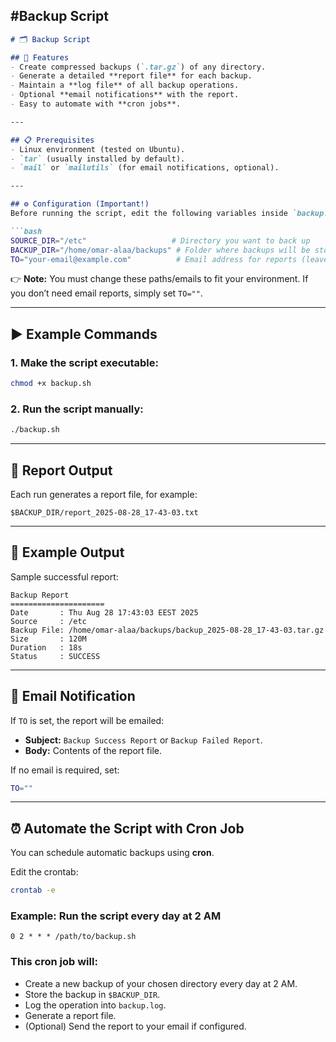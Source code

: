 #Backup Script
---

````markdown
# 🗂️ Backup Script

## 📌 Features
- Create compressed backups (`.tar.gz`) of any directory.  
- Generate a detailed **report file** for each backup.  
- Maintain a **log file** of all backup operations.  
- Optional **email notifications** with the report.  
- Easy to automate with **cron jobs**.  

---

## 📋 Prerequisites
- Linux environment (tested on Ubuntu).  
- `tar` (usually installed by default).  
- `mail` or `mailutils` (for email notifications, optional).  

---

## ⚙️ Configuration (Important!)
Before running the script, edit the following variables inside `backup.sh`:  

```bash
SOURCE_DIR="/etc"                   # Directory you want to back up
BACKUP_DIR="/home/omar-alaa/backups" # Folder where backups will be stored
TO="your-email@example.com"          # Email address for reports (leave "" to disable)
````

👉 **Note:** You must change these paths/emails to fit your environment.
If you don’t need email reports, simply set `TO=""`.

---

## ▶️ Example Commands

### 1. Make the script executable:

```bash
chmod +x backup.sh
```

### 2. Run the script manually:

```bash
./backup.sh
```

---

## 📑 Report Output

Each run generates a report file, for example:

```
$BACKUP_DIR/report_2025-08-28_17-43-03.txt
```

---

## 📂 Example Output

Sample successful report:

```
Backup Report
=====================
Date       : Thu Aug 28 17:43:03 EEST 2025
Source     : /etc
Backup File: /home/omar-alaa/backups/backup_2025-08-28_17-43-03.tar.gz
Size       : 120M
Duration   : 18s
Status     : SUCCESS
```

---

## 📧 Email Notification

If `TO` is set, the report will be emailed:

* **Subject:** `Backup Success Report` or `Backup Failed Report`.
* **Body:** Contents of the report file.

If no email is required, set:

```bash
TO=""
```

---

## ⏰ Automate the Script with Cron Job

You can schedule automatic backups using **cron**.

Edit the crontab:

```bash
crontab -e
```

### Example: Run the script every day at 2 AM

```
0 2 * * * /path/to/backup.sh
```

### This cron job will:

* Create a new backup of your chosen directory every day at 2 AM.
* Store the backup in `$BACKUP_DIR`.
* Log the operation into `backup.log`.
* Generate a report file.
* (Optional) Send the report to your email if configured.

